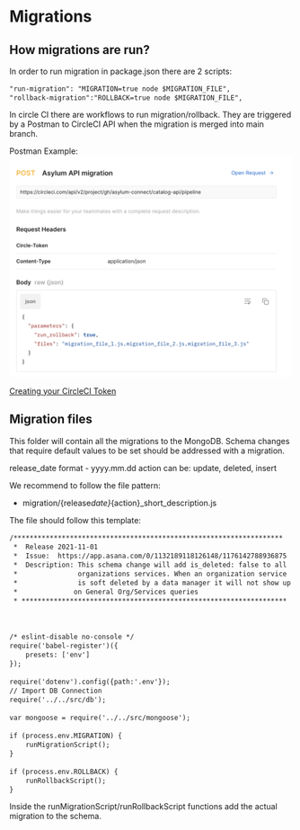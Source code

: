 # Migrations

## How migrations are run?

In order to run migration in package.json there are 2 scripts:

```
"run-migration": "MIGRATION=true node $MIGRATION_FILE",
"rollback-migration":"ROLLBACK=true node $MIGRATION_FILE",
```

In circle CI there are workflows to run migration/rollback. They are triggered by a Postman to CircleCI API when the migration is merged into main branch.

Postman Example:
![Postman](images/postman.png)

[Creating your CircleCI Token](https://circleci.com/docs/2.0/managing-api-tokens/)

## Migration files

This folder will contain all the migrations to the MongoDB. Schema changes that require default values to be set should be addressed with a migration.

release_date format - yyyy.mm.dd
action can be: update, deleted, insert

We recommend to follow the file pattern:

- migration/{release*date}*{action}\_short_description.js

The file should follow this template:

```
/*******************************************************************
 *  Release 2021-11-01
 *  Issue:  https://app.asana.com/0/1132189118126148/1176142788936875
 *  Description: This schema change will add is_deleted: false to all
 *               organizations services. When an organization service
 *               is soft deleted by a data manager it will not show up
 *              on General Org/Services queries
 * ******************************************************************



/* eslint-disable no-console */
require('babel-register')({
    presets: ['env']
});

require('dotenv').config({path:'.env'});
// Import DB Connection
require('../../src/db');

var mongoose = require('../../src/mongoose');

if (process.env.MIGRATION) {
	runMigrationScript();
}

if (process.env.ROLLBACK) {
	runRollbackScript();
}

```

Inside the runMigrationScript/runRollbackScript functions add the actual migration to the schema.
